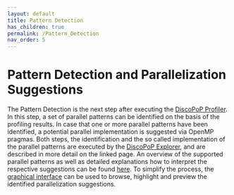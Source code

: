 ```yaml
---
layout: default
title: Pattern Detection
has_children: true
permalink: /Pattern_Detection
nav_order: 5
---
```


# Pattern Detection and Parallelization Suggestions
The Pattern Detection is the next step after executing the [DiscoPoP Profiler](../Profiling/Profiling.md).
In this step, a set of parallel patterns can be identified on the basis of the profiling results.
In case that one or more parallel patterns have been identified, a potential parallel implementation is suggested via OpenMP pragmas.
Both steps, the identification and the so called implementation of the parallel patterns are executed by the [DiscoPoP Explorer](DiscoPoP_Explorer.md), and are described in more detail on the linked page.
An overview of the supported parallel patterns as well as detailed explanations how to interpret the respective suggestions can be found [here](Patterns/Patterns.md).
To simplify the process, the [graphical interface](../Profiling/Tutorials/Configuration_Wizard.md) can be used to browse, highlight and preview the identified parallelization suggestions.